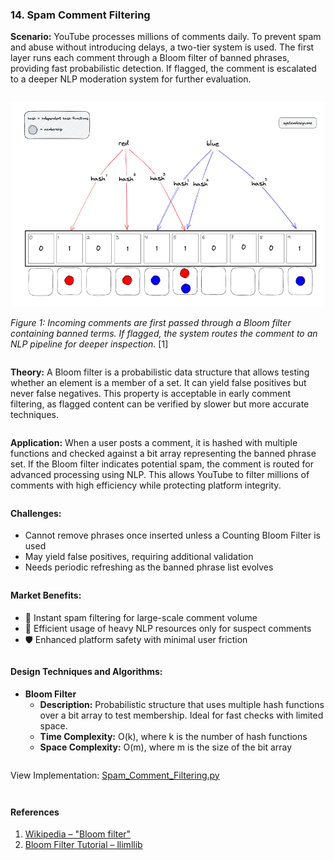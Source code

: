 ### 14. Spam Comment Filtering
<div class="justified" style="margin-bottom: 2em;">
  <strong>Scenario:</strong> YouTube processes millions of comments daily. To prevent spam and abuse without introducing delays, a two-tier system is used. The first layer runs each comment through a Bloom filter of banned phrases, providing fast probabilistic detection. If flagged, the comment is escalated to a deeper NLP moderation system for further evaluation.
</div>

![Spam Filtering Bloom Check](/assets/images/14.png)

<div class="justified" style="margin-bottom: 2em;">
  <em>Figure 1: Incoming comments are first passed through a Bloom filter containing banned terms. If flagged, the system routes the comment to an NLP pipeline for deeper inspection.</em> [1]
</div>

<div class="justified" style="margin-bottom: 2em;">
  <strong>Theory:</strong> A Bloom filter is a probabilistic data structure that allows testing whether an element is a member of a set. It can yield false positives but never false negatives. This property is acceptable in early comment filtering, as flagged content can be verified by slower but more accurate techniques.
</div>

<div class="justified" style="margin-bottom: 2em;">
  <strong>Application:</strong> When a user posts a comment, it is hashed with multiple functions and checked against a bit array representing the banned phrase set. If the Bloom filter indicates potential spam, the comment is routed for advanced processing using NLP. This allows YouTube to filter millions of comments with high efficiency while protecting platform integrity.
</div>

<h4 style="margin-top: 2em;">Challenges:</h4>
<ul style="margin-bottom: 2em;">
  <li>Cannot remove phrases once inserted unless a Counting Bloom Filter is used</li>
  <li>May yield false positives, requiring additional validation</li>
  <li>Needs periodic refreshing as the banned phrase list evolves</li>
</ul>

<h4 style="margin-top: 2em;">Market Benefits:</h4>
<ul style="margin-bottom: 2em;">
  <li>🚀 Instant spam filtering for large-scale comment volume</li>
  <li>🧠 Efficient usage of heavy NLP resources only for suspect comments</li>
  <li>🛡️ Enhanced platform safety with minimal user friction</li>
</ul>

<h4 style="margin-top: 2em;">Design Techniques and Algorithms:</h4>
<ul style="margin-bottom: 2em;">
  <li><strong>Bloom Filter</strong><br>
    <ul>
      <li><strong>Description:</strong> Probabilistic structure that uses multiple hash functions over a bit array to test membership. Ideal for fast checks with limited space.</li>
      <li><strong>Time Complexity:</strong> O(k), where k is the number of hash functions</li>
      <li><strong>Space Complexity:</strong> O(m), where m is the size of the bit array</li>
    </ul>
  </li>
</ul>

<p style="margin-top: 2em;">View Implementation: <a href="https://github.com/AdityaKhatawkar/aditya_aps_portfolio.github.io/blob/main/codes/14_Spam_Comment_Filtering.py" target="_blank">Spam_Comment_Filtering.py</a></p>

<h4 style="margin-top: 3em;">References</h4>
<ol style="margin-bottom: 3em;">
  <li><a href="https://en.wikipedia.org/wiki/Bloom_filter" target="_blank">Wikipedia – "Bloom filter"</a></li>
  <li><a href="https://llimllib.github.io/bloomfilter-tutorial/" target="_blank">Bloom Filter Tutorial – llimllib</a></li>
</ol>
